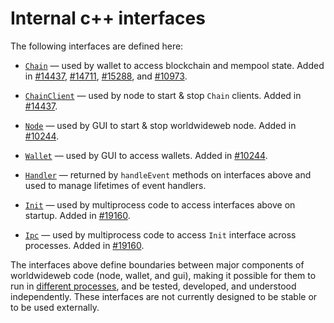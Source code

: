 # Internal c++ interfaces

The following interfaces are defined here:

* [`Chain`](chain.h) — used by wallet to access blockchain and mempool state. Added in [#14437](https://github.com/worldwideweb/worldwideweb/pull/14437), [#14711](https://github.com/worldwideweb/worldwideweb/pull/14711), [#15288](https://github.com/worldwideweb/worldwideweb/pull/15288), and [#10973](https://github.com/worldwideweb/worldwideweb/pull/10973).

* [`ChainClient`](chain.h) — used by node to start & stop `Chain` clients. Added in [#14437](https://github.com/worldwideweb/worldwideweb/pull/14437).

* [`Node`](node.h) — used by GUI to start & stop worldwideweb node. Added in [#10244](https://github.com/worldwideweb/worldwideweb/pull/10244).

* [`Wallet`](wallet.h) — used by GUI to access wallets. Added in [#10244](https://github.com/worldwideweb/worldwideweb/pull/10244).

* [`Handler`](handler.h) — returned by `handleEvent` methods on interfaces above and used to manage lifetimes of event handlers.

* [`Init`](init.h) — used by multiprocess code to access interfaces above on startup. Added in [#19160](https://github.com/worldwideweb/worldwideweb/pull/19160).

* [`Ipc`](ipc.h) — used by multiprocess code to access `Init` interface across processes. Added in [#19160](https://github.com/worldwideweb/worldwideweb/pull/19160).

The interfaces above define boundaries between major components of worldwideweb code (node, wallet, and gui), making it possible for them to run in [different processes](../../doc/multiprocess.md), and be tested, developed, and understood independently. These interfaces are not currently designed to be stable or to be used externally.
